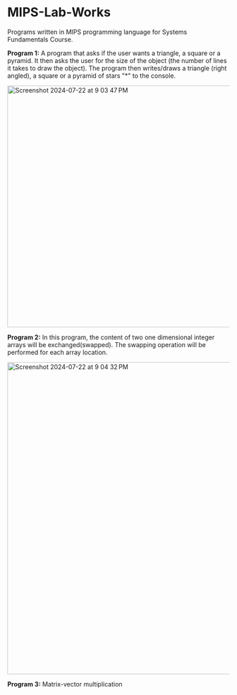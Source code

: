 # MIPS-Lab-Works
Programs written in MIPS programming language for Systems Fundamentals Course. 

**Program 1:** A program that asks if the user wants a triangle, a square or a pyramid. It then
asks the user for the size of the object (the number of lines it takes to draw the object).
The program then writes/draws a triangle (right angled), a square or a pyramid of
stars "*" to the console.

<img width="547" alt="Screenshot 2024-07-22 at 9 03 47 PM" src="https://github.com/user-attachments/assets/9167a614-52c1-4069-80f8-13df16e27f21">

**Program 2:** In this program, the content of two one dimensional integer arrays will be
exchanged(swapped). The swapping operation will be performed for each array
location. 

<img width="706" alt="Screenshot 2024-07-22 at 9 04 32 PM" src="https://github.com/user-attachments/assets/06f932e3-768f-4116-b6fa-e1bb9f47c50e">

**Program 3:** Matrix-vector multiplication 






